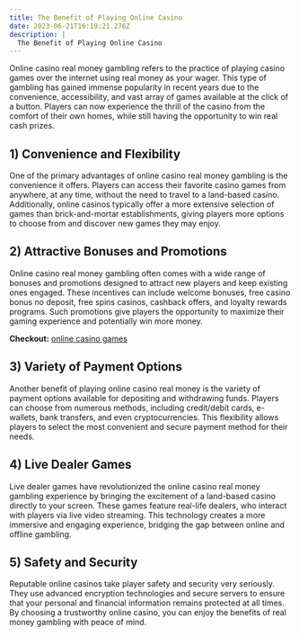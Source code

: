 ```yaml
---
title: The Benefit of Playing Online Casino
date: 2023-06-21T16:19:21.276Z
description: |
  The Benefit of Playing Online Casino
---
```

Online casino real money gambling refers to the practice of playing casino games over the internet using real money as your wager. This type of gambling has gained immense popularity in recent years due to the convenience, accessibility, and vast array of games available at the click of a button. Players can now experience the thrill of the casino from the comfort of their own homes, while still having the opportunity to win real cash prizes.

## 1) Convenience and Flexibility

One of the primary advantages of online casino real money gambling is the convenience it offers. Players can access their favorite casino games from anywhere, at any time, without the need to travel to a land-based casino. Additionally, online casinos typically offer a more extensive selection of games than brick-and-mortar establishments, giving players more options to choose from and discover new games they may enjoy.

## 2) Attractive Bonuses and Promotions

Online casino real money gambling often comes with a wide range of bonuses and promotions designed to attract new players and keep existing ones engaged. These incentives can include welcome bonuses, free casino bonus no deposit, free spins casinos, cashback offers, and loyalty rewards programs. Such promotions give players the opportunity to maximize their gaming experience and potentially win more money.

**Checkout:** [online casino games](https://jolibet.org/)

## 3) Variety of Payment Options

Another benefit of playing online casino real money is the variety of payment options available for depositing and withdrawing funds. Players can choose from numerous methods, including credit/debit cards, e-wallets, bank transfers, and even cryptocurrencies. This flexibility allows players to select the most convenient and secure payment method for their needs.

## 4) Live Dealer Games

Live dealer games have revolutionized the online casino real money gambling experience by bringing the excitement of a land-based casino directly to your screen. These games feature real-life dealers, who interact with players via live video streaming. This technology creates a more immersive and engaging experience, bridging the gap between online and offline gambling.

## 5) Safety and Security

Reputable online casinos take player safety and security very seriously. They use advanced encryption technologies and secure servers to ensure that your personal and financial information remains protected at all times. By choosing a trustworthy online casino, you can enjoy the benefits of real money gambling with peace of mind.